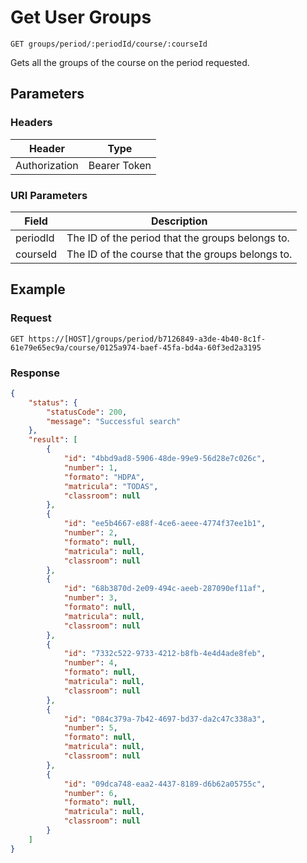 # Get User Groups

    GET groups/period/:periodId/course/:courseId
    
Gets all the groups of the course on the period requested.

## Parameters

### Headers
Header | Type
--- | ---
Authorization | Bearer Token

### URI Parameters
Field | Description
--- | ---
periodId | The ID of the period that the groups belongs to.
courseId | The ID of the course that the groups belongs to.

## Example
### Request

    GET https://[HOST]/groups/period/b7126849-a3de-4b40-8c1f-61e79e65ec9a/course/0125a974-baef-45fa-bd4a-60f3ed2a3195

### Response
``` json
{
    "status": {
        "statusCode": 200,
        "message": "Successful search"
    },
    "result": [
        {
            "id": "4bbd9ad8-5906-48de-99e9-56d28e7c026c",
            "number": 1,
            "formato": "HDPA",
            "matricula": "TODAS",
            "classroom": null
        },
        {
            "id": "ee5b4667-e88f-4ce6-aeee-4774f37ee1b1",
            "number": 2,
            "formato": null,
            "matricula": null,
            "classroom": null
        },
        {
            "id": "68b3870d-2e09-494c-aeeb-287090ef11af",
            "number": 3,
            "formato": null,
            "matricula": null,
            "classroom": null
        },
        {
            "id": "7332c522-9733-4212-b8fb-4e4d4ade8feb",
            "number": 4,
            "formato": null,
            "matricula": null,
            "classroom": null
        },
        {
            "id": "084c379a-7b42-4697-bd37-da2c47c338a3",
            "number": 5,
            "formato": null,
            "matricula": null,
            "classroom": null
        },
        {
            "id": "09dca748-eaa2-4437-8189-d6b62a05755c",
            "number": 6,
            "formato": null,
            "matricula": null,
            "classroom": null
        }
    ]
}
```
